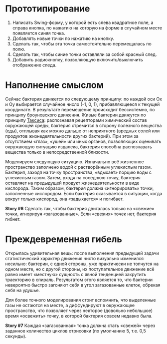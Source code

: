 
Прототипирование
================

1. Написать Swing-форму, у которой есть слева квадратное поле, а справа кнопка, по нажатию на которую на форме в случайном месте появляется синяя точка.
2. Добавлять новые точки по нажатию на кнопку.
3. Сделать так, чтобы эта точка самостоятельно перемещалась по полю.
4. Сделать так, чтобы синие точки оставляли за собой красный след.
5. Добавить радиокнопку, позволяющую включить/выключить отображение следа.

Наполнение смыслом
==================

Сейчас бактерия движется по следующему принципу: по каждой оси Ox и Oy выбирается случайное число (-1, 0, 1),
прибавляющееся к текущей координате. В результате перемещение происходит бессистемно, по принципу броуновского
движения. Живые бактерии движутся по принципу [Таксиса](https://ru.wikipedia.org/wiki/Таксис): распознавая рецепторами
химический состав окружающей среды, бактерия стремится в сторону полезного вещества (еды), отплывая как можно дальше
от неприятного (вредных солей или продуктов жизнедеятельности других бактерий). При этом за отсутствием «глаз», «ушей»
или иных органов, позволяющих оценивать окружающую ситуацию издалека, бактерия способна распознавать вещества только в
непосредственной близости.

Моделируем следующую ситуацию. Изначально всё жизненное пространство заполнено водой с растворённым углекислым газом.
Бактерия, заходя на точку пространства, «вдыхает» порцию воды с углекислым газом. Затем, уходя на соседнюю точку,
бактерия оставляет на предыдущей продукт жизнедеятельности в виде кислорода. Таким образом, бактерия должна
«игнорировать» точки, заполненные кислородом. Если бактерия оказывается в ситуации, когда вокруг только кислород,
она «задыхается» и погибает.

**Story #6** Сделать так, чтобы бактерия двигалась только на «свежие» точки, игнорируя «загазованные». Если «свежих»
точек нет, бактерия гибнет.

Преждевременная гибель
======================

Открылась удивительная вещь: после выполнения предыдущей задачи статистический характер движения чисто визуально
изменился несильно: бактерии, с одной стороны, уже практически не топчутся на одном месте, но с другой стороны, их
поступательное движение всё равно имеет «местную» сущность с явной тенденцией закрутить траекторию в спираль.
Результатом этого является то, что бактерии невероятно быстро загоняют себя в угол загазованные клеток, обрекая себя
на удушье.

Для более точного моделирования стоит вспомнить, что выделенные газы не остаются на месте, а диффундируют в окружающее
пространство, что позволяет через некторое (довольно небольшое) время «освежить» точку, в которой бактерия совсем
недавно была.

**Story #7** Каждая «загазованная» точка должна стать «свежей» через заданное количество циклов отрисовки
(по умолчанию 5, т.е. 0,5 секунды).
